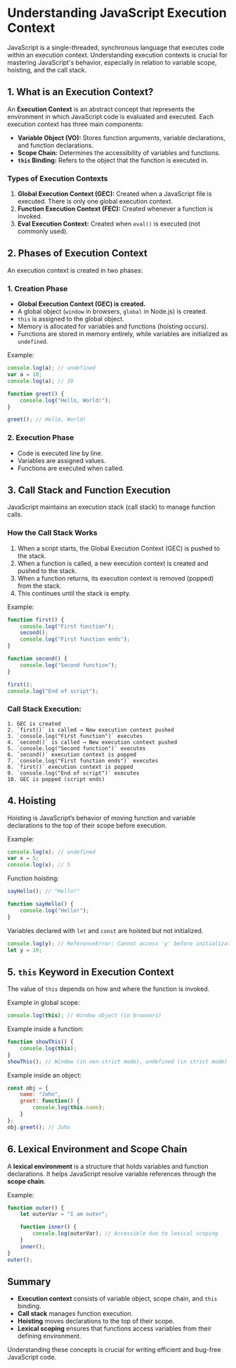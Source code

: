 # Understanding JavaScript Execution Context

JavaScript is a single-threaded, synchronous language that executes code within an execution context. Understanding execution contexts is crucial for mastering JavaScript's behavior, especially in relation to variable scope, hoisting, and the call stack.

## 1. What is an Execution Context?
An **Execution Context** is an abstract concept that represents the environment in which JavaScript code is evaluated and executed. Each execution context has three main components:

- **Variable Object (VO):** Stores function arguments, variable declarations, and function declarations.
- **Scope Chain:** Determines the accessibility of variables and functions.
- **`this` Binding:** Refers to the object that the function is executed in.

### Types of Execution Contexts
1. **Global Execution Context (GEC):** Created when a JavaScript file is executed. There is only one global execution context.
2. **Function Execution Context (FEC):** Created whenever a function is invoked.
3. **Eval Execution Context:** Created when `eval()` is executed (not commonly used).

## 2. Phases of Execution Context
An execution context is created in two phases:

### **1. Creation Phase**
- **Global Execution Context (GEC) is created.**
- A global object (`window` in browsers, `global` in Node.js) is created.
- `this` is assigned to the global object.
- Memory is allocated for variables and functions (hoisting occurs).
- Functions are stored in memory entirely, while variables are initialized as `undefined`.

Example:
```js
console.log(a); // undefined
var a = 10;
console.log(a); // 10

function greet() {
    console.log("Hello, World!");
}

greet(); // Hello, World!
```

### **2. Execution Phase**
- Code is executed line by line.
- Variables are assigned values.
- Functions are executed when called.

## 3. Call Stack and Function Execution
JavaScript maintains an execution stack (call stack) to manage function calls.

### **How the Call Stack Works**
1. When a script starts, the Global Execution Context (GEC) is pushed to the stack.
2. When a function is called, a new execution context is created and pushed to the stack.
3. When a function returns, its execution context is removed (popped) from the stack.
4. This continues until the stack is empty.

Example:
```js
function first() {
    console.log("First function");
    second();
    console.log("First function ends");
}

function second() {
    console.log("Second function");
}

first();
console.log("End of script");
```

### **Call Stack Execution:**
```
1. GEC is created
2. `first()` is called → New execution context pushed
3. `console.log("First function")` executes
4. `second()` is called → New execution context pushed
5. `console.log("Second function")` executes
6. `second()` execution context is popped
7. `console.log("First function ends")` executes
8. `first()` execution context is popped
9. `console.log("End of script")` executes
10. GEC is popped (script ends)
```

## 4. Hoisting
Hoisting is JavaScript’s behavior of moving function and variable declarations to the top of their scope before execution.

Example:
```js
console.log(x); // undefined
var x = 5;
console.log(x); // 5
```

Function hoisting:
```js
sayHello(); // "Hello!"

function sayHello() {
    console.log("Hello!");
}
```

Variables declared with `let` and `const` are hoisted but not initialized.
```js
console.log(y); // ReferenceError: Cannot access 'y' before initialization
let y = 10;
```

## 5. `this` Keyword in Execution Context
The value of `this` depends on how and where the function is invoked.

Example in global scope:
```js
console.log(this); // Window object (in browsers)
```

Example inside a function:
```js
function showThis() {
    console.log(this);
}
showThis(); // Window (in non-strict mode), undefined (in strict mode)
```

Example inside an object:
```js
const obj = {
    name: "John",
    greet: function() {
        console.log(this.name);
    }
};
obj.greet(); // John
```

## 6. Lexical Environment and Scope Chain
A **lexical environment** is a structure that holds variables and function declarations. It helps JavaScript resolve variable references through the **scope chain**.

Example:
```js
function outer() {
    let outerVar = "I am outer";

    function inner() {
        console.log(outerVar); // Accessible due to lexical scoping
    }
    inner();
}
outer();
```

## Summary
- **Execution context** consists of variable object, scope chain, and `this` binding.
- **Call stack** manages function execution.
- **Hoisting** moves declarations to the top of their scope.
- **Lexical scoping** ensures that functions access variables from their defining environment.

Understanding these concepts is crucial for writing efficient and bug-free JavaScript code.

